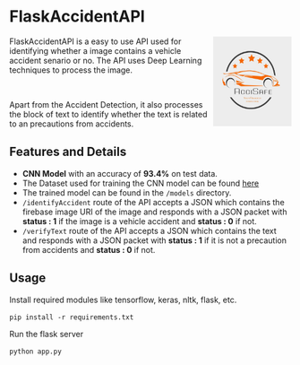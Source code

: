 # FlaskAccidentAPI

<img src="./images/logo_final.png" align="right"
     alt="Accident" width="140" height="160">

FlaskAccidentAPI is a easy to use API used for identifying whether a image 
contains a vehicle accident senario or no. The API uses Deep Learning techniques to process the image.

<br>

Apart from the Accident Detection, it also processes the block of text to identify whether the text is related to an precautions from accidents. 

## Features and Details
* **CNN Model** with an accuracy of  **93.4%** on test data.
* The Dataset used for training the CNN model can be found <a href="https://www.kaggle.com/jerrinbright/accident">here</a>
* The trained model can be found in the `/models` directory.
* `/identifyAccident` route of the API accepts a JSON which contains the firebase image URI of the image and responds with a JSON packet with 
    **status : 1** if the image is a vehicle accident and **status : 0** if not.
* `/verifyText` route of the API accepts a JSON which contains the text and responds with a JSON packet with
    **status : 1** if it is not a precaution from accidents and **status : 0** if not.

## Usage

Install required modules like tensorflow, keras, nltk, flask, etc.
```
pip install -r requirements.txt
```
Run the flask server

```
python app.py
```
